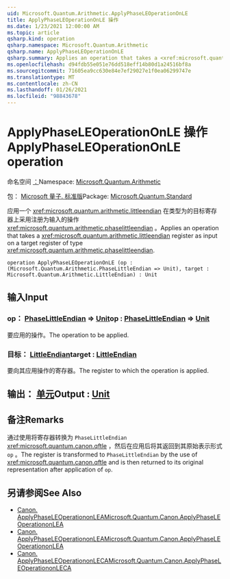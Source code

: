 ```yaml
---
uid: Microsoft.Quantum.Arithmetic.ApplyPhaseLEOperationOnLE
title: ApplyPhaseLEOperationOnLE 操作
ms.date: 1/23/2021 12:00:00 AM
ms.topic: article
qsharp.kind: operation
qsharp.namespace: Microsoft.Quantum.Arithmetic
qsharp.name: ApplyPhaseLEOperationOnLE
qsharp.summary: Applies an operation that takes a <xref:microsoft.quantum.arithmetic.littleendian> register as input on a target register of type <xref:microsoft.quantum.arithmetic.phaselittleendian>.
ms.openlocfilehash: d94fdb55e051e76dd518eff14b80d1a24516bf8a
ms.sourcegitcommit: 71605ea9cc630e84e7ef29027e1f0ea06299747e
ms.translationtype: MT
ms.contentlocale: zh-CN
ms.lasthandoff: 01/26/2021
ms.locfileid: "98843678"
---
```

# <a name="applyphaseleoperationonle-operation"></a><span data-ttu-id="c5aa9-102">ApplyPhaseLEOperationOnLE 操作</span><span class="sxs-lookup"><span data-stu-id="c5aa9-102">ApplyPhaseLEOperationOnLE operation</span></span>

<span data-ttu-id="c5aa9-103">命名空间 [：](xref:Microsoft.Quantum.Arithmetic)</span><span class="sxs-lookup"><span data-stu-id="c5aa9-103">Namespace: [Microsoft.Quantum.Arithmetic](xref:Microsoft.Quantum.Arithmetic)</span></span>

<span data-ttu-id="c5aa9-104">包： [Microsoft 量子. 标准版](https://nuget.org/packages/Microsoft.Quantum.Standard)</span><span class="sxs-lookup"><span data-stu-id="c5aa9-104">Package: [Microsoft.Quantum.Standard](https://nuget.org/packages/Microsoft.Quantum.Standard)</span></span>


<span data-ttu-id="c5aa9-105">应用一个 <xref:microsoft.quantum.arithmetic.littleendian> 在类型为的目标寄存器上采用注册为输入的操作 <xref:microsoft.quantum.arithmetic.phaselittleendian> 。</span><span class="sxs-lookup"><span data-stu-id="c5aa9-105">Applies an operation that takes a <xref:microsoft.quantum.arithmetic.littleendian> register as input on a target register of type <xref:microsoft.quantum.arithmetic.phaselittleendian>.</span></span>

```qsharp
operation ApplyPhaseLEOperationOnLE (op : (Microsoft.Quantum.Arithmetic.PhaseLittleEndian => Unit), target : Microsoft.Quantum.Arithmetic.LittleEndian) : Unit
```


## <a name="input"></a><span data-ttu-id="c5aa9-106">输入</span><span class="sxs-lookup"><span data-stu-id="c5aa9-106">Input</span></span>

### <a name="op--phaselittleendian--unit"></a><span data-ttu-id="c5aa9-107">op： [PhaseLittleEndian](xref:Microsoft.Quantum.Arithmetic.PhaseLittleEndian) => [Unit](xref:microsoft.quantum.lang-ref.unit)</span><span class="sxs-lookup"><span data-stu-id="c5aa9-107">op : [PhaseLittleEndian](xref:Microsoft.Quantum.Arithmetic.PhaseLittleEndian) => [Unit](xref:microsoft.quantum.lang-ref.unit)</span></span> 

<span data-ttu-id="c5aa9-108">要应用的操作。</span><span class="sxs-lookup"><span data-stu-id="c5aa9-108">The operation to be applied.</span></span>


### <a name="target--littleendian"></a><span data-ttu-id="c5aa9-109">目标： [LittleEndian](xref:Microsoft.Quantum.Arithmetic.LittleEndian)</span><span class="sxs-lookup"><span data-stu-id="c5aa9-109">target : [LittleEndian](xref:Microsoft.Quantum.Arithmetic.LittleEndian)</span></span>

<span data-ttu-id="c5aa9-110">要向其应用操作的寄存器。</span><span class="sxs-lookup"><span data-stu-id="c5aa9-110">The register to which the operation is applied.</span></span>



## <a name="output--unit"></a><span data-ttu-id="c5aa9-111">输出： [单元](xref:microsoft.quantum.lang-ref.unit)</span><span class="sxs-lookup"><span data-stu-id="c5aa9-111">Output : [Unit](xref:microsoft.quantum.lang-ref.unit)</span></span>



## <a name="remarks"></a><span data-ttu-id="c5aa9-112">备注</span><span class="sxs-lookup"><span data-stu-id="c5aa9-112">Remarks</span></span>

<span data-ttu-id="c5aa9-113">通过使用将寄存器转换为 `PhaseLittleEndian` <xref:microsoft.quantum.canon.qftle> ，然后在应用后将其返回到其原始表示形式 `op` 。</span><span class="sxs-lookup"><span data-stu-id="c5aa9-113">The register is transformed to `PhaseLittleEndian` by the use of <xref:microsoft.quantum.canon.qftle> and is then returned to its original representation after application of `op`.</span></span>

## <a name="see-also"></a><span data-ttu-id="c5aa9-114">另请参阅</span><span class="sxs-lookup"><span data-stu-id="c5aa9-114">See Also</span></span>

- [<span data-ttu-id="c5aa9-115">Canon. ApplyPhaseLEOperationonLEA</span><span class="sxs-lookup"><span data-stu-id="c5aa9-115">Microsoft.Quantum.Canon.ApplyPhaseLEOperationonLEA</span></span>](xref:Microsoft.Quantum.Canon.ApplyPhaseLEOperationonLEA)
- [<span data-ttu-id="c5aa9-116">Canon. ApplyPhaseLEOperationonLEA</span><span class="sxs-lookup"><span data-stu-id="c5aa9-116">Microsoft.Quantum.Canon.ApplyPhaseLEOperationonLEA</span></span>](xref:Microsoft.Quantum.Canon.ApplyPhaseLEOperationonLEA)
- [<span data-ttu-id="c5aa9-117">Canon. ApplyPhaseLEOperationonLECA</span><span class="sxs-lookup"><span data-stu-id="c5aa9-117">Microsoft.Quantum.Canon.ApplyPhaseLEOperationonLECA</span></span>](xref:Microsoft.Quantum.Canon.ApplyPhaseLEOperationonLECA)